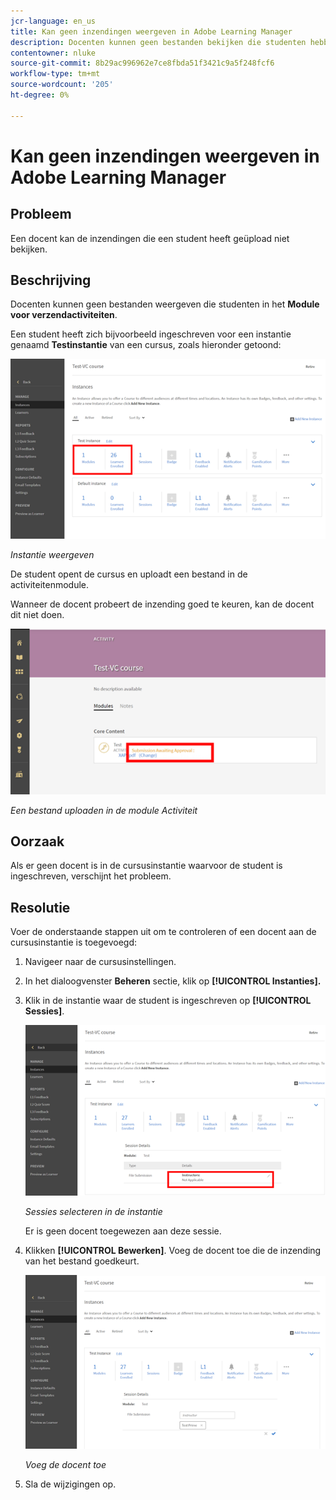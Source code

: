 ```yaml
---
jcr-language: en_us
title: Kan geen inzendingen weergeven in Adobe Learning Manager
description: Docenten kunnen geen bestanden bekijken die studenten hebben geüpload in de module Verzendactiviteit.
contentowner: nluke
source-git-commit: 8b29ac996962e7ce8fbda51f3421c9a5f248fcf6
workflow-type: tm+mt
source-wordcount: '205'
ht-degree: 0%

---
```




# Kan geen inzendingen weergeven in Adobe Learning Manager

## Probleem

Een docent kan de inzendingen die een student heeft geüpload niet bekijken.

## Beschrijving

Docenten kunnen geen bestanden weergeven die studenten in het **Module voor verzendactiviteiten**.

Een student heeft zich bijvoorbeeld ingeschreven voor een instantie genaamd **Testinstantie** van een cursus, zoals hieronder getoond:

![](assets/test-instance.png)

*Instantie weergeven*

De student opent de cursus en uploadt een bestand in de activiteitenmodule.

Wanneer de docent probeert de inzending goed te keuren, kan de docent dit niet doen.

![](assets/activity.png)

*Een bestand uploaden in de module Activiteit*

## Oorzaak

Als er geen docent is in de cursusinstantie waarvoor de student is ingeschreven, verschijnt het probleem.

## Resolutie

Voer de onderstaande stappen uit om te controleren of een docent aan de cursusinstantie is toegevoegd:

1. Navigeer naar de cursusinstellingen.
1. In het dialoogvenster **Beheren** sectie, klik op **[!UICONTROL Instanties].**
1. Klik in de instantie waar de student is ingeschreven op **[!UICONTROL Sessies]**.

   ![](assets/check-instructor.png)

   *Sessies selecteren in de instantie*

   Er is geen docent toegewezen aan deze sessie.

1. Klikken **[!UICONTROL Bewerken]**. Voeg de docent toe die de inzending van het bestand goedkeurt.

   ![](assets/assign-instructor.png)

   *Voeg de docent toe*
1. Sla de wijzigingen op.

